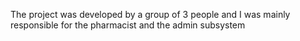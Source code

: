The project was developed by a group of 3 people and I was mainly responsible for the pharmacist and the admin subsystem
